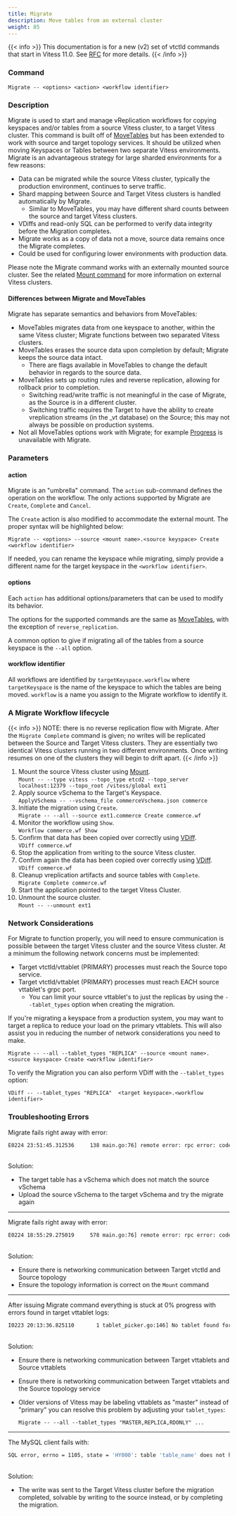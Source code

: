 ```yaml
---
title: Migrate
description: Move tables from an external cluster
weight: 85
---
```


{{< info >}}
This documentation is for a new (v2) set of vtctld commands that start in Vitess 11.0. See [RFC](https://github.com/vitessio/vitess/issues/7225) for more details.
{{< /info >}}

### Command

```
Migrate -- <options> <action> <workflow identifier>
```


### Description

Migrate is used to start and manage vReplication workflows for copying keyspaces and/or tables from a source Vitess cluster, to a target Vitess cluster.
This command is built off of [MoveTables](../movetables) but has been extended to work with source and target topology services. It should be 
utilized when moving Keyspaces or Tables between two separate Vitess environments. Migrate is an advantageous strategy for large sharded environments
for a few reasons:

* Data can be migrated while the source Vitess cluster, typically the production environment, continues to serve traffic.
* Shard mapping between Source and Target Vitess clusters is handled automatically by Migrate.
    * Similar to MoveTables, you may have different shard counts between the source and target Vitess clusters.
* VDiffs and read-only SQL can be performed to verify data integrity before the Migration completes.
* Migrate works as a copy of data not a move, source data remains once the Migrate completes.
* Could be used for configuring lower environments with production data.

Please note the Migrate command works with an externally mounted source cluster. See the related [Mount command](../mount) for more information
on external Vitess clusters.

#### Differences between Migrate and MoveTables

Migrate has separate semantics and behaviors from MoveTables:

* MoveTables migrates data from one keyspace to another, within the same Vitess cluster; Migrate functions between two separated Vitess clusters. 
* MoveTables erases the source data upon completion by default; Migrate keeps the source data intact.
    * There are flags available in MoveTables to change the default behavior in regards to the source data.
* MoveTables sets up routing rules and reverse replication, allowing for rollback prior to completion.
    * Switching read/write traffic is not meaningful in the case of Migrate, as the Source is in a different cluster.
    * Switching traffic requires the Target to have the ability to create vreplication streams (in the _vt database) on the Source;
      this may not always be possible on production systems.
* Not all MoveTables options work with Migrate; for example [Progress](../progress) is unavailable with Migrate. 


### Parameters

#### action

Migrate is an "umbrella" command. The `action` sub-command defines the operation on the workflow.
The only actions supported by Migrate are `Create`, `Complete` and `Cancel`.

The `Create` action is also modified to accommodate the external mount. The proper syntax will be highlighted below:

```
Migrate -- <options> --source <mount name>.<source keyspace> Create <workflow identifier>
```

If needed, you can rename the keyspace while migrating, simply provide a different name for the target keyspace in the `<workflow identifier>`. 


#### options

Each `action` has additional options/parameters that can be used to modify its behavior.

The options for the supported commands are the same as [MoveTables](../movetables), with the exception of `reverse_replication`.

A common option to give if migrating all of the tables from a source keyspace is the `--all` option.


#### workflow identifier

All workflows are identified by `targetKeyspace.workflow` where `targetKeyspace` is the name of the keyspace to which the tables are being moved. `workflow` is a name you assign to the Migrate workflow to identify it.



### A Migrate Workflow lifecycle

{{< info >}}
NOTE: there is no reverse replication flow with Migrate. After the `Migrate Complete` command is given; no writes will be replicated between the Source and Target Vitess clusters. They are essentially two identical Vitess clusters running in two different environments. Once writing resumes on one of the clusters they will begin to drift apart. 
{{< /info >}}

1. Mount the source Vitess cluster using [Mount](../mount).<br/>
`Mount -- --type vitess --topo_type etcd2 --topo_server localhost:12379 --topo_root /vitess/global ext1`
1. Apply source vSchema to the Target's Keyspace.<br/>
`ApplyVSchema -- --vschema_file commerceVschema.json commerce`
1. Initiate the migration using `Create`.<br/>
`Migrate -- --all --source ext1.commerce Create commerce.wf`
1. Monitor the workflow using `Show`.<br/>
`Workflow commerce.wf Show`
1. Confirm that data has been copied over correctly using [VDiff](../vdiff).<br/>
`VDiff commerce.wf`
1. Stop the application from writing to the source Vitess cluster.<br/>
1. Confirm again the data has been copied over correctly using [VDiff](../vdiff).<br/>
`VDiff commerce.wf`
1. Cleanup vreplication artifacts and source tables with `Complete`.<br />
`Migrate Complete commerce.wf`
1. Start the application pointed to the target Vitess Cluster.
1. Unmount the source cluster.<br/>
`Mount -- --unmount ext1`


### Network Considerations

For Migrate to function properly, you will need to ensure communication is possible between the target Vitess cluster and the source Vitess cluster. At a minimum the following network concerns must be implemented:

* Target vtctld/vttablet (PRIMARY) processes must reach the Source topo service.
* Target vtctld/vttablet (PRIMARY) processes must reach EACH source vttablet's grpc port.
    * You can limit your source vttablet's to just the replicas by using the `--tablet_types` option when creating the migration. 

If you're migrating a keyspace from a production system, you may want to target a replica to reduce your load on the primary vttablets. This will also assist you in reducing the number of network considerations you need to make. 

```
Migrate -- --all --tablet_types "REPLICA" --source <mount name>.<source keyspace> Create <workflow identifier>
```

To verify the Migration you can also perform VDiff with the `--tablet_types` option:

```
VDiff -- --tablet_types "REPLICA"  <target keyspace>.<workflow identifier>
```

### Troubleshooting Errors

Migrate fails right away with error:

```sh
E0224 23:51:45.312536     138 main.go:76] remote error: rpc error: code = Unknown desc = table table1 not found in vschema for keyspace sharded
```
<br />Solution:
* The target table has a vSchema which does not match the source vSchema
* Upload the source vSchema to the target vSchema and try the migrate again

---

Migrate fails right away with error:

```sh
E0224 18:55:29.275019     578 main.go:76] remote error: rpc error: code = Unknown desc = node doesn't exist
```

<br />Solution:
* Ensure there is networking communication between Target vtctld and Source topology
* Ensure the topology information is correct on the `Mount` command

---

After issuing Migrate command everything is stuck at 0% progress 
with errors found in target vttablet logs:

```sh
I0223 20:13:36.825110       1 tablet_picker.go:146] No tablet found for streaming
```

<br />Solution:
* Ensure there is networking communication between Target vttablets and Source vttablets
* Ensure there is networking communication between Target vttablets and the Source topology service
* Older versions of Vitess may be labeling vttablets as "master" instead of "primary"
  you can resolve this problem by adjusting your `tablet_types`:

      Migrate -- --all --tablet_types "MASTER,REPLICA,RDONLY" ...

---

The MySQL client fails with:

```sh
SQL error, errno = 1105, state = 'HY000': table 'table_name' does not have a primary vindex
```

<br />Solution:

* The write was sent to the Target Vitess cluster before the migration completed,
  solvable by writing to the source instead, or by completing the migration.

